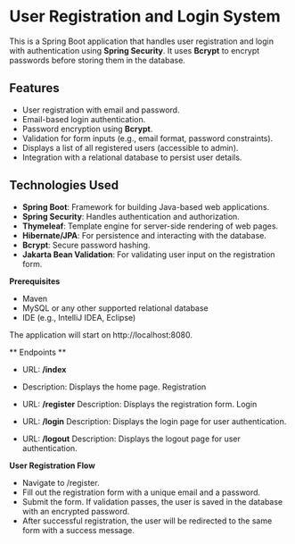 # User Registration and Login System

This is a Spring Boot application that handles user registration and login with authentication using **Spring Security**. It uses **Bcrypt** to encrypt passwords before storing them in the database.

## Features
- User registration with email and password.
- Email-based login authentication.
- Password encryption using **Bcrypt**.
- Validation for form inputs (e.g., email format, password constraints).
- Displays a list of all registered users (accessible to admin).
- Integration with a relational database to persist user details.

## Technologies Used
- **Spring Boot**: Framework for building Java-based web applications.
- **Spring Security**: Handles authentication and authorization.
- **Thymeleaf**: Template engine for server-side rendering of web pages.
- **Hibernate/JPA**: For persistence and interacting with the database.
- **Bcrypt**: Secure password hashing.
- **Jakarta Bean Validation**: For validating user input on the registration form.

**Prerequisites**
- Maven
- MySQL or any other supported relational database
- IDE (e.g., IntelliJ IDEA, Eclipse)

The application will start on http://localhost:8080.

** Endpoints **

- URL: **/index**
- Description: Displays the home page.
Registration

- URL: **/register**
Description: Displays the registration form.
Login

- URL: **/login**
Description: Displays the login page for user authentication.

- URL: **/logout**
Description: Displays the logout page for user authentication.


**User Registration Flow**
- Navigate to /register.
- Fill out the registration form with a unique email and a password.
- Submit the form. If validation passes, the user is saved in the database with an encrypted password.
- After successful registration, the user will be redirected to the same form with a success message.